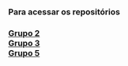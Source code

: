 <h3>Para acessar os repositórios<h3>

<a href="https://github.com/LucimaraSouzah/groupTwo">Grupo 2</a><br>
<a href="https://github.com/LucimaraSouzah/groupThree">Grupo 3</a><br>
<a href="https://github.com/LucimaraSouzah/groupFive">Grupo 5</a>